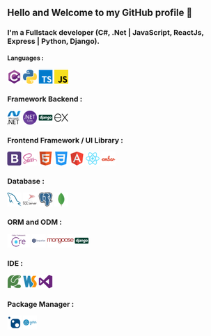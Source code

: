 ## Hello and Welcome to my GitHub profile 👋

### I'm a Fullstack developer (C#, .Net | JavaScript, ReactJs, Express | Python, Django).


#### Languages :
<img src="https://raw.githubusercontent.com//SPSarkar88/SPSarkar88/master/asset/csharp.png">
<code><img src="https://raw.githubusercontent.com//SPSarkar88/SPSarkar88/master/asset/python.png"></code>
<code><img src="https://raw.githubusercontent.com//SPSarkar88/SPSarkar88/master/asset/typescript.png"></code>
<code><img src="https://raw.githubusercontent.com//SPSarkar88/SPSarkar88/master/asset/javascript.png"></code>

### Framework Backend :
<code><img src="https://raw.githubusercontent.com//SPSarkar88/SPSarkar88/master/asset/dotnet.png"></code>
<code><img src="https://raw.githubusercontent.com//SPSarkar88/SPSarkar88/master/asset/NetCore.png"></code>
<code><img src="https://raw.githubusercontent.com//SPSarkar88/SPSarkar88/master/asset/django.png"></code>
<code><img src="https://raw.githubusercontent.com//SPSarkar88/SPSarkar88/master/asset/express.png"></code>
<!--<code><img src="https://raw.githubusercontent.com//SPSarkar88/SPSarkar88/master/asset/node-js.png"></code>-->

### Frontend Framework / UI Library :
<code><img src="https://raw.githubusercontent.com//SPSarkar88/SPSarkar88/master/asset/bootstrap.png" ></code>
<code><img src="https://raw.githubusercontent.com//SPSarkar88/SPSarkar88/master/asset/sass.png"></code>
<code><img src="https://raw.githubusercontent.com//SPSarkar88/SPSarkar88/master/asset/html.png"></code>
<code><img src="https://raw.githubusercontent.com//SPSarkar88/SPSarkar88/master/asset/css.png"></code>
<code><img src="https://raw.githubusercontent.com//SPSarkar88/SPSarkar88/master/asset/angular.png" ></code>
<code><img src="https://raw.githubusercontent.com//SPSarkar88/SPSarkar88/master/asset/react.png"></code>
<code><img src="https://raw.githubusercontent.com//SPSarkar88/SPSarkar88/master/asset/ember.png"></code>

### Database :
<code><img src="https://raw.githubusercontent.com//SPSarkar88/SPSarkar88/master/asset/mysql.png" ></code>
<code><img src="https://raw.githubusercontent.com//SPSarkar88/SPSarkar88/master/asset/sql.png"></code>
<code><img src="https://raw.githubusercontent.com//SPSarkar88/SPSarkar88/master/asset/postgresql.png"></code>
<code><img src="https://raw.githubusercontent.com//SPSarkar88/SPSarkar88/master/asset/mongodb.png"></code>


### ORM and ODM :
<code><img src="https://raw.githubusercontent.com//SPSarkar88/SPSarkar88/master/asset/ef-core.jpg" height="32"></code>
<code><img src="https://raw.githubusercontent.com//SPSarkar88/SPSarkar88/master/asset/sequelize.png"></code>
<code><img src="https://raw.githubusercontent.com//SPSarkar88/SPSarkar88/master/asset/mongoose.png" height="32"></code>
<code><img src="https://raw.githubusercontent.com//SPSarkar88/SPSarkar88/master/asset/django.png"></code>

### IDE : 
<code><img src="https://raw.githubusercontent.com//SPSarkar88/SPSarkar88/master/asset/pycharm.png"></code>
<code><img src="https://raw.githubusercontent.com//SPSarkar88/SPSarkar88/master/asset/webstorm-logo.png"></code>
<code><img src="https://raw.githubusercontent.com//SPSarkar88/SPSarkar88/master/asset/visualstudio.png"></code>

### Package Manager : 
<code><img src="https://raw.githubusercontent.com//SPSarkar88/SPSarkar88/master/asset/nuget.png" height="32"></code>
<code><img src="https://raw.githubusercontent.com//SPSarkar88/SPSarkar88/master/asset/yarn.png"></code>


<!--### Languages :-->
<!--<code><img src="https://raw.githubusercontent.com//SPSarkar88/SPSarkar88/master/asset/java.png" ></code>-->
<!--<code><img src="https://raw.githubusercontent.com//SPSarkar88/SPSarkar88/master/asset/csharp.png"></code>-->
<!--<code><img src="https://raw.githubusercontent.com//SPSarkar88/SPSarkar88/master/asset/python.png"></code>-->
<!--<code><img src="https://raw.githubusercontent.com//SPSarkar88/SPSarkar88/master/asset/typescript.png"></code>-->
<!--<code><img src="https://raw.githubusercontent.com//SPSarkar88/SPSarkar88/master/asset/javascript.png"></code>-->

<!--### Backend :-->
<!--<code><img src="https://raw.githubusercontent.com//SPSarkar88/SPSarkar88/master/asset/spring.png" height="32" ></code>-->
<!--<code><img src="https://raw.githubusercontent.com//SPSarkar88/SPSarkar88/master/asset/spring-boot.png" height="32" ></code>-->
<!--<code><img src="https://raw.githubusercontent.com//SPSarkar88/SPSarkar88/master/asset/dotnet.png"></code>-->
<!--<code><img src="https://raw.githubusercontent.com//SPSarkar88/SPSarkar88/master/asset/NetCore.png"></code>-->
<!--<code><img src="https://raw.githubusercontent.com//SPSarkar88/SPSarkar88/master/asset/django.png"></code>-->
<!--<code><img src="https://raw.githubusercontent.com//SPSarkar88/SPSarkar88/master/asset/express.png"></code>-->
<!--<code><img src="https://raw.githubusercontent.com//SPSarkar88/SPSarkar88/master/asset/node-js.png"></code>-->

<!--### Database :-->
<!--<code><img src="https://raw.githubusercontent.com//SPSarkar88/SPSarkar88/master/asset/mysql.png" ></code>-->
<!--<code><img src="https://raw.githubusercontent.com//SPSarkar88/SPSarkar88/master/asset/sql.png"></code>-->
<!--<code><img src="https://raw.githubusercontent.com//SPSarkar88/SPSarkar88/master/asset/postgresql.png"></code>-->
<!--<code><img src="https://raw.githubusercontent.com//SPSarkar88/SPSarkar88/master/asset/mongodb.png"></code>-->

<!--### ORM and ODM:-->
<!--<code><img src="https://raw.githubusercontent.com//SPSarkar88/SPSarkar88/master/asset/hibernate.png" height="32" ></code>-->
<!--<code><img src="https://raw.githubusercontent.com//SPSarkar88/SPSarkar88/master/asset/ef-core.jpg" height="32"></code>-->
<!--<code><img src="https://raw.githubusercontent.com//SPSarkar88/SPSarkar88/master/asset/sequelize.png"></code>-->
<!--<code><img src="https://raw.githubusercontent.com//SPSarkar88/SPSarkar88/master/asset/mongoose.png" height="32"></code>-->

<!--### JavaScript Library and Frameworks :-->
<!--<code><img src="https://raw.githubusercontent.com//SPSarkar88/SPSarkar88/master/asset/angular.png" ></code>-->
<!--<code><img src="https://raw.githubusercontent.com//SPSarkar88/SPSarkar88/master/asset/react.png"></code>-->
<!--<code><img src="https://raw.githubusercontent.com//SPSarkar88/SPSarkar88/master/asset/ember.png"></code>-->

<!--### Frontend/UI :-->
<!--<code><img src="https://raw.githubusercontent.com//SPSarkar88/SPSarkar88/master/asset/bootstrap.png" ></code>-->
<!--<code><img src="https://raw.githubusercontent.com//SPSarkar88/SPSarkar88/master/asset/sass.png"></code>-->
<!--<code><img src="https://raw.githubusercontent.com//SPSarkar88/SPSarkar88/master/asset/html.png"></code>-->
<!--<code><img src="https://raw.githubusercontent.com//SPSarkar88/SPSarkar88/master/asset/css.png"></code>-->
<!--<code><img src="https://raw.githubusercontent.com//SPSarkar88/SPSarkar88/master/asset/thymeleaf.png" height="32"></code>-->

<!--### Other :-->
<!--<code><img src="https://raw.githubusercontent.com//SPSarkar88/SPSarkar88/master/asset/gradle.png" ></code>-->
<!--<code><img src="https://raw.githubusercontent.com//SPSarkar88/SPSarkar88/master/asset/nuget.png" height="32"></code>-->
<!--<code><img src="https://raw.githubusercontent.com//SPSarkar88/SPSarkar88/master/asset/yarn.png"></code>-->


<!--### IDE :-->
<!--<code><img src="https://raw.githubusercontent.com//SPSarkar88/SPSarkar88/master/asset/intellij.png" ></code>-->
<!--<code><img src="https://raw.githubusercontent.com//SPSarkar88/SPSarkar88/master/asset/pycharm.png"></code>-->
<!--<code><img src="https://raw.githubusercontent.com//SPSarkar88/SPSarkar88/master/asset/webstorm-logo.png"></code>-->
<!--<code><img src="https://raw.githubusercontent.com//SPSarkar88/SPSarkar88/master/asset/visualstudio.png"></code>-->

<!------->



